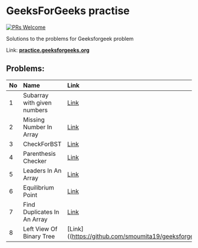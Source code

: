 # GeeksForGeeks practise

[![PRs Welcome](https://img.shields.io/badge/PRs-welcome-brightgreen.svg?style=flat-square)](https://makeapullrequest.com)

Solutions to the problems for Geeksforgeek problem

Link: __[practice.geeksforgeeks.org](https://practice.geeksforgeeks.org/)__


## Problems:
|No|Name|Link|Status|
|:-|:---|:---|:-----|
|1|Subarray with given numbers|[Link](https://github.com/smoumita19/geeksforgeekproblem/tree/master/SubArrayWithGivenSum)|__Complete__|
|2|Missing Number In Array|[Link](https://github.com/smoumita19/geeksforgeekproblem/tree/master/MissingNumberInArray)|__Complete__|
|3|CheckForBST|[Link](https://github.com/smoumita19/geeksforgeekproblem/tree/master/CheckForBST)|__Complete__|
|4|Parenthesis Checker|[Link](https://github.com/smoumita19/geeksforgeekproblem/tree/master/ParenthesisChecker)|__Complete__|
|5|Leaders In An Array|[Link](https://github.com/smoumita19/geeksforgeekproblem/tree/master/LeadersInAnArray)|__Complete__|
|6|Equilibrium Point|[Link](https://github.com/smoumita19/geeksforgeekproblem/tree/master/EquilibriumPoint)|__Complete__|
|7|Find Duplicates In An Array|[Link](https://github.com/smoumita19/geeksforgeekproblem/tree/master/FindDuplicatesInAnArray)|__Complete__|
|8|Left View Of Binary Tree|[Link]((https://github.com/smoumita19/geeksforgeekproblem/tree/master/LeftViewOfBinaryTree)|__Complete__|








